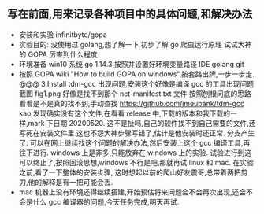 ## 写在前面,用来记录各种项目中的具体问题,和解决办法
* 安装和实验
    infinitbyte/gopa [](https://github.com/infinitbyte/gopa)
* 实验目的:
    没使用过 golang,想了解一下
    初步了解 go 爬虫运行原理
    试试大神的 GOPA 厉害到什么程度
* 环境准备
    win10 系统
    go 1.14.3 按照并设置好环境变量路径
    IDE golang
    git
* 按照 GOPA wiki "How to build GOPA on windows",按套路出牌,一步一步走.
    @@@ 3.Install tdm-gcc 出现问题,安装这个好像是编译 gcc 的工具出现问题
    截图 fig1.png
    好像是找不到那个 net-manifest.txt 文件
    按照刨根问底的思路看看是不是真的找不到,手动查找 https://github.com/jmeubank/tdm-gcc
    kao,发现确实没有这个文件,在看看 release 中,下载的版本和我下载的一样,mark 下日期 20200520.
    这不是扯吗,自己的软件找不到自己需要的文件,还写死在安装文件里.这也不怨大神步骤写错了,估计是他安装时还正常.
    分支产生了:
        可以在网上继续找这个问题的解决办法,然后安装上这个 gcc 编译工具,再往下进行.
        windows 上是非多,只能放弃在 windows 上的实验. 
    试验进行到这可以终止了,按照回滚思想,windows 不行是吧,那就再试 linux 和 mac.
    在实验之前,看了一下整体的安装步骤,
    这时想起以前的爬山好友震哥,总带着两把剪刀,他的解释是有一把可能会丢.
* mac 机器上没有环境还得继续搭建,开始预估将来问题会不会再次出现,还会不会是什么 gcc 编译器的问题,今天任务完成,明天再试.
    
    
    
    




